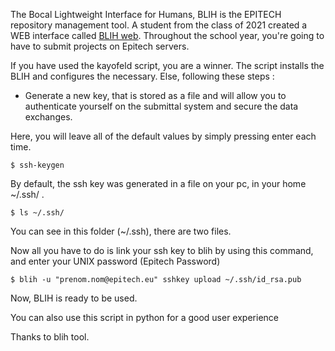The Bocal Lightweight Interface for Humans, BLIH is the EPITECH repository management tool.
A student from the class of 2021 created a WEB interface called [BLIH web](https://github.com/maximelouet/blih-web).
Throughout the school year, you're going to have to submit projects on Epitech servers.

If you have used the kayofeld script, you are a winner. The script installs the BLIH and configures the necessary.
Else, following these steps :

- Generate a new key, that is stored as a file and will allow you to authenticate yourself on the submittal system and secure the data exchanges.

Here, you will leave all of the default values by simply pressing enter each time.
```
$ ssh-keygen
```

By default, the ssh key was generated in a file on your pc, in your home ~/.ssh/ .
```
$ ls ~/.ssh/
```

You can see in this folder (~/.ssh), there are two files.

Now all you have to do is link your ssh key to blih by using this command, and enter your UNIX password (Epitech Password)

```
$ blih -u "prenom.nom@epitech.eu" sshkey upload ~/.ssh/id_rsa.pub
```

Now, BLIH is ready to be used.

You can also use this script in python for a good user experience

Thanks to blih tool.